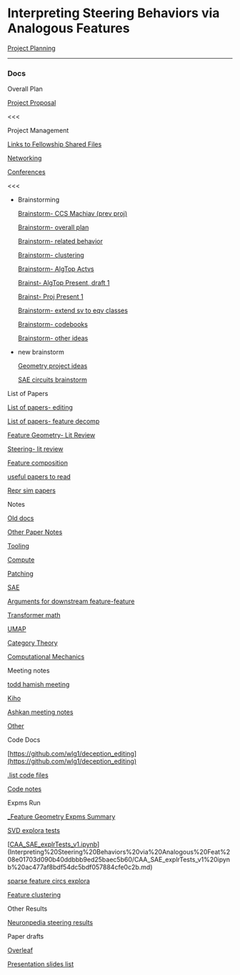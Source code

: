 # Interpreting Steering Behaviors via Analogous Features

[Project Planning](Interpreting%20Steering%20Behaviors%20via%20Analogous%20Feat%208e01703d090b40ddbbb9ed25baec5b60/Project%20Planning%20b4b05f73d85e409f8409b209e44ed692.md)

---

### Docs

Overall Plan

[Project Proposal](Interpreting%20Steering%20Behaviors%20via%20Analogous%20Feat%208e01703d090b40ddbbb9ed25baec5b60/Project%20Proposal%20f68a82cc910f4a7c98cafbcb52b07fa5.md)

<<<

Project Management

[Links to Fellowship Shared Files](Interpreting%20Steering%20Behaviors%20via%20Analogous%20Feat%208e01703d090b40ddbbb9ed25baec5b60/Links%20to%20Fellowship%20Shared%20Files%207210eabe5bac45a0adee1dd6f1d92cd9.md)

[Networking ](Interpreting%20Steering%20Behaviors%20via%20Analogous%20Feat%208e01703d090b40ddbbb9ed25baec5b60/Networking%205eb6990dfeee475b920112de369de0ab.md)

[Conferences](Interpreting%20Steering%20Behaviors%20via%20Analogous%20Feat%208e01703d090b40ddbbb9ed25baec5b60/Conferences%20ed505f1b06fb4f6995c1d12b2039134a.md)

<<<

- Brainstorming
    
    [Brainstorm- CCS Machiav (prev proj)](Interpreting%20Steering%20Behaviors%20via%20Analogous%20Feat%208e01703d090b40ddbbb9ed25baec5b60/Brainstorm-%20CCS%20Machiav%20(prev%20proj)%20b1c8459c616d4bc283b13e861d6bcf11.md)
    
    [Brainstorm- overall plan](Interpreting%20Steering%20Behaviors%20via%20Analogous%20Feat%208e01703d090b40ddbbb9ed25baec5b60/Brainstorm-%20overall%20plan%203a744a26102b4540b17c43889353d0eb.md)
    
    [Brainstorm- related behavior](Interpreting%20Steering%20Behaviors%20via%20Analogous%20Feat%208e01703d090b40ddbbb9ed25baec5b60/Brainstorm-%20related%20behavior%20588d73c1315d48e3bb7db26038712fd8.md)
    
    [Brainstorm- clustering](Interpreting%20Steering%20Behaviors%20via%20Analogous%20Feat%208e01703d090b40ddbbb9ed25baec5b60/Brainstorm-%20clustering%20e797fe5dfcd941c4b9d289d237cc5337.md)
    
    [Brainstorm- AlgTop Actvs ](Interpreting%20Steering%20Behaviors%20via%20Analogous%20Feat%208e01703d090b40ddbbb9ed25baec5b60/Brainstorm-%20AlgTop%20Actvs%20f2894d4bd51247a88c0de5251754dc31.md)
    
    [Brainst- AlgTop Present, draft 1](Interpreting%20Steering%20Behaviors%20via%20Analogous%20Feat%208e01703d090b40ddbbb9ed25baec5b60/Brainst-%20AlgTop%20Present,%20draft%201%206e9000b30efc4c09ad0dd28f05dbfba7.md)
    
    [Brainst- Proj Present 1](Interpreting%20Steering%20Behaviors%20via%20Analogous%20Feat%208e01703d090b40ddbbb9ed25baec5b60/Brainst-%20Proj%20Present%201%202383a603b271491c84199a41da57b600.md)
    
    [Brainstorm- extend sv to eqv classes](Interpreting%20Steering%20Behaviors%20via%20Analogous%20Feat%208e01703d090b40ddbbb9ed25baec5b60/Brainstorm-%20extend%20sv%20to%20eqv%20classes%20e8e8d62ec04a43e78d6df5b52ab6020d.md)
    
    [Brainstorm- codebooks](Interpreting%20Steering%20Behaviors%20via%20Analogous%20Feat%208e01703d090b40ddbbb9ed25baec5b60/Brainstorm-%20codebooks%20c0ba9bfc62974a7bbfe405b0b4a5eb81.md)
    
    [Brainstorm- other ideas](Interpreting%20Steering%20Behaviors%20via%20Analogous%20Feat%208e01703d090b40ddbbb9ed25baec5b60/Brainstorm-%20other%20ideas%20d3f05b98dbc24ff69f05b90dd363df99.md)
    
- new brainstorm
    
    [Geometry project ideas](Interpreting%20Steering%20Behaviors%20via%20Analogous%20Feat%208e01703d090b40ddbbb9ed25baec5b60/Geometry%20project%20ideas%20eb549c97d93548fc97e75e83fcba87a8.md)
    
    [SAE circuits brainstorm](Interpreting%20Steering%20Behaviors%20via%20Analogous%20Feat%208e01703d090b40ddbbb9ed25baec5b60/SAE%20circuits%20brainstorm%20bbdf5ded4da24855b11d0e706f19f097.md)
    

List of Papers

[List of papers- editing](Interpreting%20Steering%20Behaviors%20via%20Analogous%20Feat%208e01703d090b40ddbbb9ed25baec5b60/List%20of%20papers-%20editing%20181d76b6c388423fb92298bd4e478d8b.md)

[List of papers- feature decomp](Interpreting%20Steering%20Behaviors%20via%20Analogous%20Feat%208e01703d090b40ddbbb9ed25baec5b60/List%20of%20papers-%20feature%20decomp%20f3a180818cb44216b865f11272a96c7b.md)

[Feature Geometry- Lit Review](Interpreting%20Steering%20Behaviors%20via%20Analogous%20Feat%208e01703d090b40ddbbb9ed25baec5b60/Feature%20Geometry-%20Lit%20Review%20384f2f70a32245a7a9aa5b1481cd85ab.md)

[Steering- lit review](Interpreting%20Steering%20Behaviors%20via%20Analogous%20Feat%208e01703d090b40ddbbb9ed25baec5b60/Steering-%20lit%20review%206527215dd18f451eb430acd650280fdf.md)

[Feature composition](Interpreting%20Steering%20Behaviors%20via%20Analogous%20Feat%208e01703d090b40ddbbb9ed25baec5b60/Feature%20composition%201d02c6bc5b894d819147b08e06ca53b5.md)

[useful papers to read](Interpreting%20Steering%20Behaviors%20via%20Analogous%20Feat%208e01703d090b40ddbbb9ed25baec5b60/useful%20papers%20to%20read%206bc4d86682c94eddb7be4de174ef0e5a.md)

[Repr sim papers](Interpreting%20Steering%20Behaviors%20via%20Analogous%20Feat%208e01703d090b40ddbbb9ed25baec5b60/Repr%20sim%20papers%20f1e073e6e4124d3ba7b6929d92cee13d.md)

Notes

[Old docs](Interpreting%20Steering%20Behaviors%20via%20Analogous%20Feat%208e01703d090b40ddbbb9ed25baec5b60/Old%20docs%201a3cbae85bf64adf94fee4aade63548b.md)

[Other Paper Notes](Interpreting%20Steering%20Behaviors%20via%20Analogous%20Feat%208e01703d090b40ddbbb9ed25baec5b60/Other%20Paper%20Notes%206602b9ac787d415a8c3d9d5df33b5d3c.md)

[Tooling](Interpreting%20Steering%20Behaviors%20via%20Analogous%20Feat%208e01703d090b40ddbbb9ed25baec5b60/Tooling%20c8d74298b261420eb5a689cd8b6b8f28.md)

[Compute](Interpreting%20Steering%20Behaviors%20via%20Analogous%20Feat%208e01703d090b40ddbbb9ed25baec5b60/Compute%20e3182612433a4299b4035d5359548fa4.md)

[Patching](Interpreting%20Steering%20Behaviors%20via%20Analogous%20Feat%208e01703d090b40ddbbb9ed25baec5b60/Patching%20c56dd40648f24f1c9095c38f63d50333.md)

[SAE](Interpreting%20Steering%20Behaviors%20via%20Analogous%20Feat%208e01703d090b40ddbbb9ed25baec5b60/SAE%206b08b4ad57a342bf9393d2ef0fa31c6b.md)

[Arguments for downstream feature-feature](Interpreting%20Steering%20Behaviors%20via%20Analogous%20Feat%208e01703d090b40ddbbb9ed25baec5b60/Arguments%20for%20downstream%20feature-feature%2081c8f79449d94debaa2314ba833b6e51.md)

[Transformer math](Interpreting%20Steering%20Behaviors%20via%20Analogous%20Feat%208e01703d090b40ddbbb9ed25baec5b60/Transformer%20math%20c2362672e8be426094977e5a859a8b37.md)

[UMAP](Interpreting%20Steering%20Behaviors%20via%20Analogous%20Feat%208e01703d090b40ddbbb9ed25baec5b60/UMAP%206019e8cd74ca4abebc143f9f13760055.md)

[Category Theory](Interpreting%20Steering%20Behaviors%20via%20Analogous%20Feat%208e01703d090b40ddbbb9ed25baec5b60/Category%20Theory%205b66977cb4c14102a0507ef2951ff993.md)

[Computational Mechanics](Interpreting%20Steering%20Behaviors%20via%20Analogous%20Feat%208e01703d090b40ddbbb9ed25baec5b60/Computational%20Mechanics%20658e1faa4e114df99df04eb379bbbf89.md)

Meeting notes

[todd hamish meeting](Interpreting%20Steering%20Behaviors%20via%20Analogous%20Feat%208e01703d090b40ddbbb9ed25baec5b60/todd%20hamish%20meeting%20817a3cdd501f431796470ff8499988c6.md)

[Kiho](Interpreting%20Steering%20Behaviors%20via%20Analogous%20Feat%208e01703d090b40ddbbb9ed25baec5b60/Kiho%20e23ba8681d5d4f0688740c8974f03758.md)

[Ashkan meeting notes](Interpreting%20Steering%20Behaviors%20via%20Analogous%20Feat%208e01703d090b40ddbbb9ed25baec5b60/Ashkan%20meeting%20notes%20cf47680d80a04812ac616fd4597e9e09.md)

[Other](Interpreting%20Steering%20Behaviors%20via%20Analogous%20Feat%208e01703d090b40ddbbb9ed25baec5b60/Other%206947335eb16642f6b622b39a26e1ccff.md)

Code Docs

[https://github.com/wlg1/deception_editing](https://github.com/wlg1/deception_editing)

[.list code files](Interpreting%20Steering%20Behaviors%20via%20Analogous%20Feat%208e01703d090b40ddbbb9ed25baec5b60/list%20code%20files%206854e65a0da24424b795a19700570679.md)

[Code notes](Interpreting%20Steering%20Behaviors%20via%20Analogous%20Feat%208e01703d090b40ddbbb9ed25baec5b60/Code%20notes%20257cc5463dd34de2912b4c92f34d3010.md)

Expms Run

[_Feature Geometry Expms Summary](Interpreting%20Steering%20Behaviors%20via%20Analogous%20Feat%208e01703d090b40ddbbb9ed25baec5b60/_Feature%20Geometry%20Expms%20Summary%201beb35705e5c47cd89c1c6b7908094c0.md)

[SVD explora tests](Interpreting%20Steering%20Behaviors%20via%20Analogous%20Feat%208e01703d090b40ddbbb9ed25baec5b60/SVD%20explora%20tests%20e685dd8723454c0fbaed4e0d19478fd9.md)

[[CAA_SAE_explrTests_v1.ipynb](https://colab.research.google.com/drive/1rv8d3VJBSLxtSbFGq1809VZB1BGPGiZe)](Interpreting%20Steering%20Behaviors%20via%20Analogous%20Feat%208e01703d090b40ddbbb9ed25baec5b60/CAA_SAE_explrTests_v1%20ipynb%20ac477af8bdf54dc5bdf057884cfe0c2b.md)

[sparse feature circs explora](Interpreting%20Steering%20Behaviors%20via%20Analogous%20Feat%208e01703d090b40ddbbb9ed25baec5b60/sparse%20feature%20circs%20explora%2000b39c6ce28e41f991fb17801204ec9d.md)

[Feature clustering](Interpreting%20Steering%20Behaviors%20via%20Analogous%20Feat%208e01703d090b40ddbbb9ed25baec5b60/Feature%20clustering%207ca3486abbae499b88169916fd33b8df.md)

Other Results

[Neuronpedia steering results](Interpreting%20Steering%20Behaviors%20via%20Analogous%20Feat%208e01703d090b40ddbbb9ed25baec5b60/Neuronpedia%20steering%20results%20cef112a3d4444447ba4877a6da196737.md)

Paper drafts

[Overleaf](Interpreting%20Steering%20Behaviors%20via%20Analogous%20Feat%208e01703d090b40ddbbb9ed25baec5b60/Overleaf%20a6f4585826814c95967616ded67d1efc.md)

[Presentation slides list](Interpreting%20Steering%20Behaviors%20via%20Analogous%20Feat%208e01703d090b40ddbbb9ed25baec5b60/Presentation%20slides%20list%20cdd12833e42f46bfb6dc8bb59ec39fe1.md)
